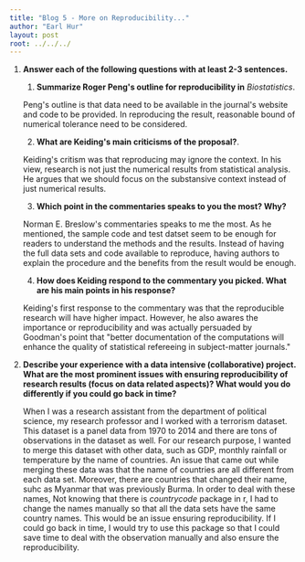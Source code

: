 ```yaml
---
title: "Blog 5 - More on Reproducibility..."
author: "Earl Hur"
layout: post
root: ../../../
---
```


1. **Answer each of the following questions with at least 2-3 sentences.**

    1. **Summarize Roger Peng's outline for reproducibility in** *Biostatistics*.
    
    Peng's outline is that data need to be available in the journal's website and code to be provided. In reproducing the result, reasonable bound of numerical tolerance need to be considered.
    
    2. **What are Keiding's main criticisms of the proposal?**.
    
    Keiding's critism was that reproducing may ignore the context. In his view, research is not just the numerical results from statistical analysis. He argues that we should focus on the substansive context instead of just numerical results.
    
    3. **Which point in the commentaries speaks to you the most? Why?**
    
    Norman E. Breslow's commentaries speaks to me the most. As he mentioned, the sample code and test datset seem to be enough for readers to understand the methods and the results. Instead of having the full data sets and code available to reproduce, having authors to explain the procedure and the benefits from the result would be enough.
    
    4. **How does Keiding respond to the commentary you picked. What are his main points in his response?**
    
    Keiding's first response to the commentary was that the reproducible research will have higher impact. However, he also awares the importance or reproducibility and was actually persuaded by Goodman's point that "better documentation of the computations will enhance the quality of statistical refereeing in subject-matter journals."
    
2. **Describe your experience with a data intensive (collaborative) project. What are the most prominent issues with ensuring reproducibility of research results (focus on data related aspects)? What would you do differently if you could go back in time?**

    When I was a research assistant from the department of political science, my research professor and I worked with a terrorism dataset. This dataset is a panel data from 1970 to 2014 and there are tons of observations in the dataset as well. For our research purpose, I wanted to merge this dataset with other data, such as GDP, monthly rainfall or temperature by the name of countries. An issue that came out while merging these data was that the name of countries are all different from each data set. Moreover, there are countries that changed their name, suhc as Myanmar that was previously Burma. In order to deal with these names, Not knowing that there is *countrycode* package in r, I had to change the names manually so that all the data sets have the same country names. This would be an issue ensuring reproducibility. If I could go back in time, I would try to use this package so that I could save time to deal with the observation manually and also ensure the reproducibility. 
    
 
 
